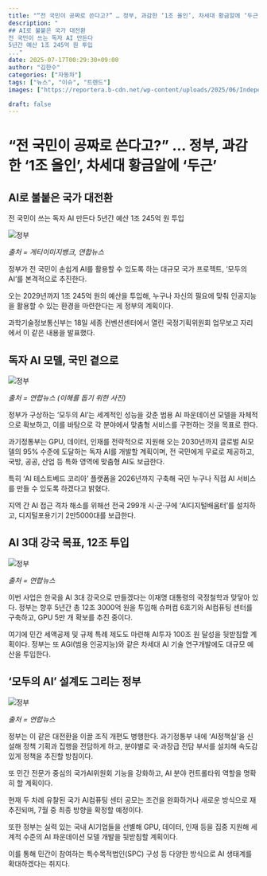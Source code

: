 ```yaml
---
title: "“전 국민이 공짜로 쓴다고?” … 정부, 과감한 ‘1조 올인’, 차세대 황금알에 ‘두근’"
description: "
## AI로 불붙은 국가 대전환
전 국민이 쓰는 독자 AI 만든다
5년간 예산 1조 245억 원 투입
..."
date: 2025-07-17T00:29:30+09:00
author: "김한수"
categories: ["자동차"]
tags: ["뉴스", "이슈", "트렌드"]
images: ["https://reportera.b-cdn.net/wp-content/uploads/2025/06/Independent-AI-Development-1024x576.jpg"]

draft: false
---
```


# “전 국민이 공짜로 쓴다고?” … 정부, 과감한 ‘1조 올인’, 차세대 황금알에 ‘두근’


## AI로 불붙은 국가 대전환
전 국민이 쓰는 독자 AI 만든다
5년간 예산 1조 245억 원 투입


![정부](https://reportera.b-cdn.net/wp-content/uploads/2025/06/Independent-AI-Development-1024x576.jpg)

*출처 = 게티이미지뱅크, 연합뉴스*

정부가 전 국민이 손쉽게 AI를 활용할 수 있도록 하는 대규모 국가 프로젝트, ‘모두의 AI’를 본격적으로 추진한다.

오는 2029년까지 1조 245억 원의 예산을 투입해, 누구나 자신의 필요에 맞춰 인공지능을 활용할 수 있는 환경을 마련한다는 게 정부의 계획이다.

과학기술정보통신부는 18일 세종 컨벤션센터에서 열린 국정기획위원회 업무보고 자리에서 이 같은 내용을 발표했다.


## 독자 AI 모델, 국민 곁으로


![정부](https://reportera.b-cdn.net/wp-content/uploads/2025/06/AI-1-1-1024x625.jpg)

*출처 = 연합뉴스 (이해를 돕기 위한 사진)*

정부가 구상하는 ‘모두의 AI’는 세계적인 성능을 갖춘 범용 AI 파운데이션 모델을 자체적으로 확보하고, 이를 바탕으로 각 분야에서 맞춤형 서비스를 구현하는 것을 목표로 한다.

과기정통부는 GPU, 데이터, 인재를 전략적으로 지원해 오는 2030년까지 글로벌 AI모델의 95% 수준에 도달하는 독자 AI를 개발할 계획이며, 전 국민에게 무료로 제공하고, 국방, 공공, 산업 등 특화 영역에 맞춤형 AI도 보급한다.

특히 ‘AI 테스트베드 코리아’ 플랫폼을 2026년까지 구축해 국민 누구나 직접 AI 서비스를 만들 수 있도록 하겠다고 밝혔다.

지역 간 AI 접근 격차 해소를 위해선 전국 299개 시·군·구에 ‘AI디지털배움터’를 설치하고, 디지털포용기기 2만5000대를 보급한다.


## AI 3대 강국 목표, 12조 투입


![정부](https://reportera.b-cdn.net/wp-content/uploads/2025/06/AI-1024x536.jpg)

*출처 = 연합뉴스*

이번 사업은 한국을 AI 3대 강국으로 만들겠다는 이재명 대통령의 국정철학과 맞닿아 있다. 정부는 향후 5년간 총 12조 3000억 원을 투입해 슈퍼컴 6호기와 AI컴퓨팅 센터를 구축하고, GPU 5만 개 확보를 추진 중이다.

여기에 민간 세액공제 및 규제 특례 제도도 마련해 AI투자 100조 원 달성을 뒷받침할 계획이다. 정부는 또 AGI(범용 인공지능)와 같은 차세대 AI 기술 연구개발에도 대규모 예산을 투입한다.


## ‘모두의 AI’ 설계도 그리는 정부


![정부](https://reportera.b-cdn.net/wp-content/uploads/2025/06/과기정통부-1024x682.jpg)

*출처 = 연합뉴스*

정부는 이 같은 대전환을 이끌 조직 개편도 병행한다. 과기정통부 내에 ‘AI정책실’을 신설해 정책 기획과 집행을 전담하게 하고, 분야별로 국·과장급 전담 부서를 설치해 속도감 있게 정책을 추진할 방침이다.

또 민간 전문가 중심의 국가AI위원회 기능을 강화하고, AI 분야 컨트롤타워 역할을 명확히 할 계획이다.

현재 두 차례 유찰된 국가 AI컴퓨팅 센터 공모는 조건을 완화하거나 새로운 방식으로 재추진되며, 7월 중 최종 방향을 확정할 예정이다.

또한 정부는 실력 있는 국내 AI기업들을 선별해 GPU, 데이터, 인재 등을 집중 지원해 세계적 수준의 AI 파운데이션 모델 개발을 뒷받침할 계획이다.

이를 통해 민간이 참여하는 특수목적법인(SPC) 구성 등 다양한 방식으로 AI 생태계를 확대하겠다는 취지다.
